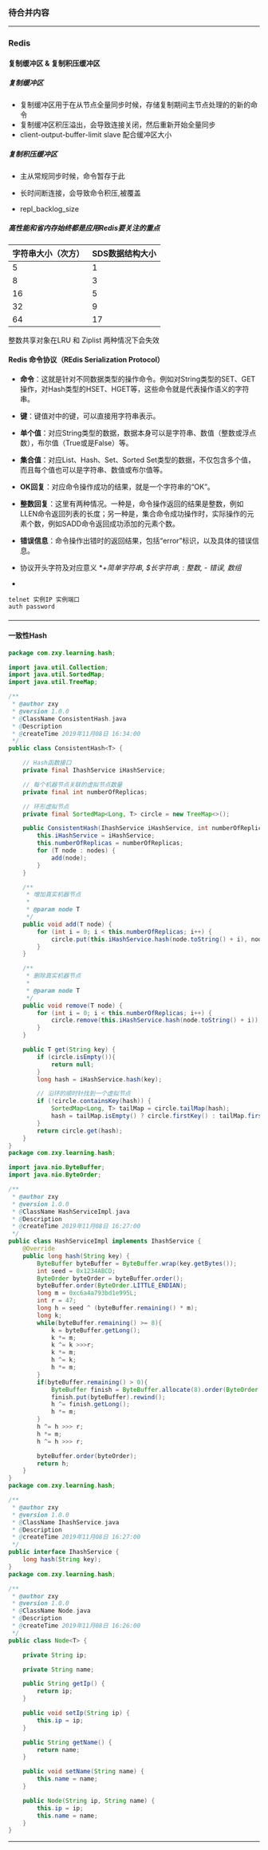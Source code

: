 ### 待合并内容

------

### Redis

#### 复制缓冲区 & 复制积压缓冲区

##### 复制缓冲区

- 复制缓冲区用于在从节点全量同步时候，存储复制期间主节点处理的的新的命令
- 复制缓冲区积压溢出，会导致连接关闭，然后重新开始全量同步
- client-output-buffer-limit slave  配合缓冲区大小

##### 复制积压缓冲区

- 主从常规同步时候，命令暂存于此
- 长时间断连接，会导致命令积压,被覆盖

- repl_backlog_size

##### 高性能和省内存始终都是应用Redis要关注的重点

| 字符串大小（次方） | SDS数据结构大小 |
| ------------------ | --------------- |
| 5                  | 1               |
| 8                  | 3               |
| 16                 | 5               |
| 32                 | 9               |
| 64                 | 17              |

整数共享对象在LRU 和 Ziplist 两种情况下会失效

#### Redis 命令协议（REdis Serialization Protocol）

- **命令**：这就是针对不同数据类型的操作命令。例如对String类型的SET、GET操作，对Hash类型的HSET、HGET等，这些命令就是代表操作语义的字符串。
- **键**：键值对中的键，可以直接用字符串表示。
- **单个值**：对应String类型的数据，数据本身可以是字符串、数值（整数或浮点数），布尔值（True或是False）等。
- **集合值**：对应List、Hash、Set、Sorted Set类型的数据，不仅包含多个值，而且每个值也可以是字符串、数值或布尔值等。
- **OK回复**：对应命令操作成功的结果，就是一个字符串的“OK”。
- **整数回复**：这里有两种情况。一种是，命令操作返回的结果是整数，例如LLEN命令返回列表的长度；另一种是，集合命令成功操作时，实际操作的元素个数，例如SADD命令返回成功添加的元素个数。
- **错误信息**：命令操作出错时的返回结果，包括“error”标识，以及具体的错误信息。

- 协议开头字符及对应意义 **+简单字符串, $长字符串, : 整数, - 错误, *数组**

- 

  ```
  telnet 实例IP 实例端口
  auth password
  ```

#### 

------

#### 一致性Hash

```java
package com.zxy.learning.hash;

import java.util.Collection;
import java.util.SortedMap;
import java.util.TreeMap;

/**
 * @author zxy
 * @version 1.0.0
 * @ClassName ConsistentHash.java
 * @Description
 * @createTime 2019年11月08日 16:34:00
 */
public class ConsistentHash<T> {

    // Hash函数接口
    private final IhashService iHashService;

    // 每个机器节点关联的虚拟节点数量
    private final int numberOfReplicas;

    // 环形虚拟节点
    private final SortedMap<Long, T> circle = new TreeMap<>();

    public ConsistentHash(IhashService iHashService, int numberOfReplicas, Collection<T> nodes) {
        this.iHashService = iHashService;
        this.numberOfReplicas = numberOfReplicas;
        for (T node : nodes) {
            add(node);
        }
    }

    /**
     * 增加真实机器节点
     *
     * @param node T
     */
    public void add(T node) {
        for (int i = 0; i < this.numberOfReplicas; i++) {
            circle.put(this.iHashService.hash(node.toString() + i), node);
        }
    }

    /**
     * 删除真实机器节点
     *
     * @param node T
     */
    public void remove(T node) {
        for (int i = 0; i < this.numberOfReplicas; i++) {
            circle.remove(this.iHashService.hash(node.toString() + i));
        }
    }

    public T get(String key) {
        if (circle.isEmpty()){
            return null;
        }
        long hash = iHashService.hash(key);

        // 沿环的顺时针找到一个虚拟节点
        if (!circle.containsKey(hash)) {
            SortedMap<Long, T> tailMap = circle.tailMap(hash);
            hash = tailMap.isEmpty() ? circle.firstKey() : tailMap.firstKey();
        }
        return circle.get(hash);
    }
}
package com.zxy.learning.hash;

import java.nio.ByteBuffer;
import java.nio.ByteOrder;

/**
 * @author zxy
 * @version 1.0.0
 * @ClassName HashServiceImpl.java
 * @Description
 * @createTime 2019年11月08日 16:27:00
 */
public class HashServiceImpl implements IhashService {
    @Override
    public long hash(String key) {
        ByteBuffer byteBuffer = ByteBuffer.wrap(key.getBytes());
        int seed = 0x1234ABCD;
        ByteOrder byteOrder = byteBuffer.order();
        byteBuffer.order(ByteOrder.LITTLE_ENDIAN);
        long m = 0xc6a4a793bd1e995L;
        int r = 47;
        long h = seed ^ (byteBuffer.remaining() * m);
        long k;
        while(byteBuffer.remaining() >= 8){
            k = byteBuffer.getLong();
            k *= m;
            k ^= k >>>r;
            k *= m;
            h ^= k;
            h *= m;
        }
        if(byteBuffer.remaining() > 0){
            ByteBuffer finish = ByteBuffer.allocate(8).order(ByteOrder.LITTLE_ENDIAN);
            finish.put(byteBuffer).rewind();
            h ^= finish.getLong();
            h *= m;
        }
        h ^= h >>> r;
        h *= m;
        h ^= h >>> r;

        byteBuffer.order(byteOrder);
        return h;
    }
}
package com.zxy.learning.hash;

/**
 * @author zxy
 * @version 1.0.0
 * @ClassName IhashService.java
 * @Description
 * @createTime 2019年11月08日 16:27:00
 */
public interface IhashService {
    long hash(String key);
}
package com.zxy.learning.hash;

/**
 * @author zxy
 * @version 1.0.0
 * @ClassName Node.java
 * @Description
 * @createTime 2019年11月08日 16:26:00
 */
public class Node<T> {

    private String ip;

    private String name;

    public String getIp() {
        return ip;
    }

    public void setIp(String ip) {
        this.ip = ip;
    }

    public String getName() {
        return name;
    }

    public void setName(String name) {
        this.name = name;
    }

    public Node(String ip, String name) {
        this.ip = ip;
        this.name = name;
    }
}

```

------

